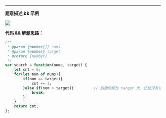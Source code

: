 ----

**题意描述 && 示例**

![]('https://github.com/zzusunjs/blog/blob/master/leetcode/%E5%89%91%E6%8C%87offer/pics/%E9%9D%A2%E8%AF%95%E9%A2%9853-1%E5%9C%A8%E6%8E%92%E5%BA%8F%E6%95%B0%E7%BB%84%E4%B8%AD%E6%9F%A5%E6%89%BE%E6%95%B0%E5%AD%971.png')

**代码 && 解题思路：**

```js
/**
 * @param {number[]} nums
 * @param {number} target
 * @return {number}
 */
var search = function(nums, target) {
    let cnt = 0;
    for(let num of nums){
        if(num == target){
            cnt += 1;
        }else if(num > target){         // 后面的都比 target 大，已经没有比较的必要了。
            break;
        }   
    }
    return cnt;
};
```



